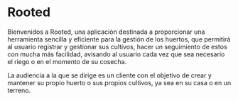 # Rooted

Bienvenidos a Rooted, una aplicación destinada a proporcionar una herramienta sencilla y eficiente para la gestión de los huertos, que permitirá al usuario registrar y gestionar sus cultivos, hacer un seguimiento de estos con mucha más facilidad, avisando al usuario cada vez que sea necesario el riego o en el momento de su cosecha.

La audiencia a la que se dirige es un cliente con el objetivo de crear y mantener su propio huerto o sus propios cultivos, ya sea en su casa o en un terreno.
